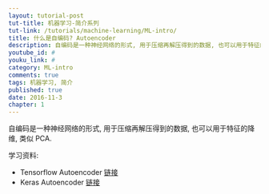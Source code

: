 ```yaml
---
layout: tutorial-post
tut-title: 机器学习-简介系列
tut-link: /tutorials/machine-learning/ML-intro/
title: 什么是自编码? Autoencoder
description: 自编码是一种神经网络的形式, 用于压缩再解压得到的数据, 也可以用于特征的降维, 类似 PCA.
youtube_id: #
youku_link: #
category: ML-intro
comments: true
tags: 机器学习, 简介
published: true
date: 2016-11-3
chapter: 1
---
```


自编码是一种神经网络的形式, 用于压缩再解压得到的数据, 也可以用于特征的降维, 类似 PCA.

学习资料: 
  * Tensorflow Autoencoder [链接](/tensorflow/5.11-autoencoder)
  * Keras Autoencoder [链接](#)